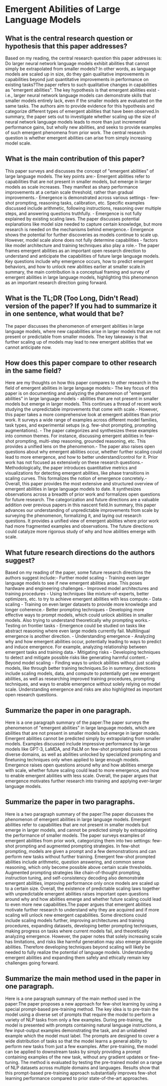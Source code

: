 # Emergent Abilities of Large Language Models

## What is the central research question or hypothesis that this paper addresses?

Based on my reading, the central research question this paper addresses is: Do larger neural network language models exhibit abilities that cannot simply be extrapolated from smaller models? In other words, as language models are scaled up in size, do they gain qualitative improvements in capabilities beyond just quantitative improvements in performance on existing tasks?The paper refers to such qualitative changes in capabilities as "emergent abilities". The key hypothesis is that emergent abilities exist - i.e., larger neural network language models can demonstrate skills that smaller models entirely lack, even if the smaller models are evaluated on the same tasks. The authors aim to provide evidence for this hypothesis and categorize different types of emergent abilities that have been observed.In summary, the paper sets out to investigate whether scaling up the size of neural network language models leads to more than just incremental performance gains, but wholly new abilities, and seeks to provide examples of such emergent phenomena from prior work. The central research question is whether emergent abilities can arise from simply increasing model scale.


## What is the main contribution of this paper?

This paper surveys and discusses the concept of "emergent abilities" of large language models. The key points are:- Emergent abilities refer to capabilities that are not present in smaller models, but emerge in larger models as scale increases. They manifest as sharp performance improvements at a certain scale threshold, rather than gradual improvements.- Emergence is demonstrated across various settings - few-shot prompting, reasoning tasks, calibration, etc. Specific examples discussed include arithmetic, following instructions, reasoning over multiple steps, and answering questions truthfully. - Emergence is not fully explained by existing scaling laws. The paper discusses potential explanations like model size needed to capture certain knowledge, but more research is needed on the mechanisms behind emergence.- Emergence shows the potential for further discoveries as models continue to scale up. However, model scale alone does not fully determine capabilities - factors like model architecture and training techniques also play a role.- The paper frames emergent abilities as an important open research direction to understand and anticipate the capabilities of future large language models. Key questions include why emergence occurs, how to predict emergent behaviors, and how to unlock new abilities earlier at smaller scale.In summary, the main contribution is a conceptual framing and survey of emergent abilities in large language models, highlighting this phenomenon as an important research direction going forward.


## What is the TL;DR (Too Long, Didn't Read) version of the paper? If you had to summarize it in one sentence, what would that be?

The paper discusses the phenomenon of emergent abilities in large language models, where new capabilities arise in larger models that are not present or predictable from smaller models. The key takeaway is that further scaling up of models may lead to new emergent abilities that we cannot anticipate now.


## How does this paper compare to other research in the same field?

Here are my thoughts on how this paper compares to other research in the field of emergent abilities in large language models:- The key focus of this paper is on documenting and analyzing the phenomenon of "emergent abilities" in large language models - abilities that are not present in smaller models but emerge in larger models. This continues a thread of recent work studying the unpredictable improvements that come with scale.- However, this paper takes a more comprehensive look at emergent abilities than prior work. It surveys a wide range of examples across different model families, task types, and experimental setups (e.g. few-shot prompting, prompting augmentations). - The paper categorizes and synthesizes these examples into common themes. For instance, discussing emergent abilities in few-shot prompting, multi-step reasoning, grounded reasoning, etc. This provides a unified lens on the phenomenon.- The paper also raises open questions about why emergent abilities occur, whether further scaling could lead to more emergence, and how to better understand/control for it. Prior work has not focused as extensively on these research questions.- Methodologically, the paper introduces quantitative metrics and visualizations for detecting emergent abilities, like phase transitions in scaling curves. This formalizes the notion of emergence concretely.- Overall, this paper provides the most extensive and structured overview of emergent abilities in large language models to date. It synthesizes observations across a breadth of prior work and formalizes open questions for future research. The categorization and future directions are a valuable addition over previous papers in this nascent field.In summary, this paper advances our understanding of unpredictable improvements from scale by surveying the phenomenon, formalizing it, and laying out research questions. It provides a unified view of emergent abilities where prior work had more fragmented examples and observations. The future directions could catalyze more rigorous study of why and how abilities emerge with scale.


## What future research directions do the authors suggest?

Based on my reading of the paper, some future research directions the authors suggest include:- Further model scaling - Training even larger language models to see if new emergent abilities arise. This poses hardware and engineering challenges.- Improved model architectures and training procedures - Using techniques like mixture-of-experts, better optimizers, etc. to try to achieve emergent abilities with less compute.- Data scaling - Training on even larger datasets to provide more knowledge and longer coherence.- Better prompting techniques - Developing more effective ways to prompt models, which could unlock abilities in smaller models. Also trying to understand theoretically why prompting works.- Testing on frontier tasks - Emergence could be studied on tasks like abstract reasoning where even large models currently fail. Multilingual emergence is another direction. - Understanding emergence - Analyzing why and how emergent abilities occur, potentially leading to ways to predict and induce emergence. For example, analyzing relationship between emergent tasks and training data.- Mitigating risks - Developing techniques to detect and mitigate possible risks like generating harmful content.- Beyond model scaling - Finding ways to unlock abilities without just scaling models, like through better training techniques.So in summary, directions include scaling models, data, and compute to potentially get new emergent abilities, as well as researching improved training procedures, prompting techniques, and ways to enable emergence without solely relying on model scale. Understanding emergence and risks are also highlighted as important open research questions.


## Summarize the paper in one paragraph.

Here is a one paragraph summary of the paper:The paper surveys the phenomenon of "emergent abilities" in large language models, which are abilities that are not present in smaller models but emerge in larger models. Emergent abilities cannot be predicted simply by extrapolating from smaller models. Examples discussed include impressive performance by large models like GPT-3, LaMDA, and PaLM on few-shot prompted tasks across diverse domains, as well as abilities unlocked by specialized prompting and finetuning techniques only when applied to large enough models. Emergence raises open questions around why and how abilities emerge with scale, whether future scaling could lead to more emergence, and how to enable emergent abilities with less scale. Overall, the paper argues that emergence motivates further research into training and applying ever-larger language models.


## Summarize the paper in two paragraphs.

Here is a two paragraph summary of the paper:The paper discusses the phenomenon of emergent abilities in large language models. Emergent abilities refer to capabilities that are not present in smaller models but emerge in larger models, and cannot be predicted simply by extrapolating the performance of smaller models. The paper surveys examples of emergent abilities from prior work, categorizing them into two settings: few-shot prompting and augmented prompting strategies. In few-shot prompting, models are given a prompt and a few demonstrations and can perform new tasks without further training. Emergent few-shot prompted abilities include arithmetic, question answering, and common sense reasoning, which only become possible above certain scale thresholds. Augmented prompting strategies like chain-of-thought prompting, instruction tuning, and self-consistency decoding also demonstrate emergent abilities, improving performance only once models are scaled up to a certain size. Overall, the existence of predictable scaling laws together with unpredictable emergent abilities raises important open questions around why and how abilities emerge and whether future scaling could lead to even more new capabilities.The paper argues that emergent abilities motivate further research to understand why they are acquired and if more scaling will unlock new emergent capabilities. Some directions could include scaling models further, improving architectures and training procedures, expanding datasets, developing better prompting techniques, making progress on tasks where current models fail, and theoretically analyzing emergence. However, the paper notes that solely increasing scale has limitations, and risks like harmful generation may also emerge alongside abilities. Therefore developing techniques beyond scaling will likely be needed to fully realize the potential of language models. Understanding emergent abilities and expanding them safely and ethically remain key challenges going forward.


## Summarize the main method used in the paper in one paragraph.

Here is a one paragraph summary of the main method used in the paper:The paper proposes a new approach for few-shot learning by using a special prompt-based pre-training method. The key idea is to pre-train the model using a diverse set of prompts that require the model to perform a variety of NLP tasks from only a few examples. During pre-training, the model is presented with prompts containing natural language instructions, a few input-output examples demonstrating the task, and an unlabeled example which the model must label. The prompts are designed to cover a wide distribution of tasks so that the model learns a general ability to perform new tasks from just a few examples. After pre-training, the model can be applied to downstream tasks by simply providing a prompt containing examples of the new task, without any gradient updates or fine-tuning. The method is evaluated by testing the pre-trained model on a range of NLP datasets across multiple domains and languages. Results show that this prompt-based pre-training approach substantially improves few-shot learning performance compared to prior state-of-the-art approaches.

